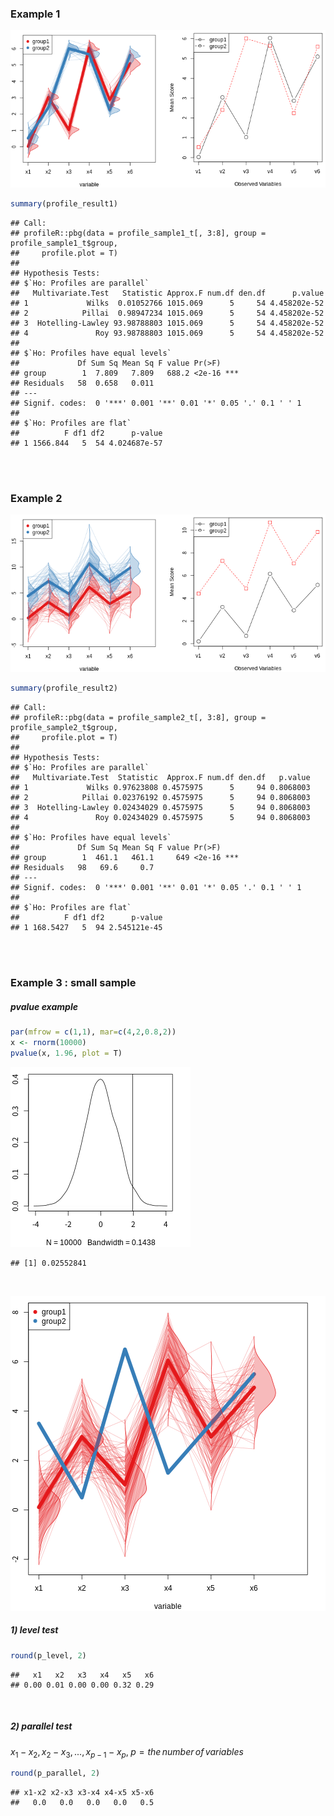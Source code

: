 


### Example 1
![plot of chunk unnamed-chunk-6](figure/unnamed-chunk-6-1.png)

```r
summary(profile_result1)
```

```
## Call:
## profileR::pbg(data = profile_sample1_t[, 3:8], group = profile_sample1_t$group, 
##     profile.plot = T)
## 
## Hypothesis Tests:
## $`Ho: Profiles are parallel`
##   Multivariate.Test   Statistic Approx.F num.df den.df      p.value
## 1             Wilks  0.01052766 1015.069      5     54 4.458202e-52
## 2            Pillai  0.98947234 1015.069      5     54 4.458202e-52
## 3  Hotelling-Lawley 93.98788803 1015.069      5     54 4.458202e-52
## 4               Roy 93.98788803 1015.069      5     54 4.458202e-52
## 
## $`Ho: Profiles have equal levels`
##             Df Sum Sq Mean Sq F value Pr(>F)    
## group        1  7.809   7.809   688.2 <2e-16 ***
## Residuals   58  0.658   0.011                   
## ---
## Signif. codes:  0 '***' 0.001 '**' 0.01 '*' 0.05 '.' 0.1 ' ' 1
## 
## $`Ho: Profiles are flat`
##          F df1 df2      p-value
## 1 1566.844   5  54 4.024687e-57
```
<br>  
<br>  

### Example 2
![plot of chunk unnamed-chunk-8](figure/unnamed-chunk-8-1.png)

```r
summary(profile_result2)
```

```
## Call:
## profileR::pbg(data = profile_sample2_t[, 3:8], group = profile_sample2_t$group, 
##     profile.plot = T)
## 
## Hypothesis Tests:
## $`Ho: Profiles are parallel`
##   Multivariate.Test  Statistic  Approx.F num.df den.df   p.value
## 1             Wilks 0.97623808 0.4575975      5     94 0.8068003
## 2            Pillai 0.02376192 0.4575975      5     94 0.8068003
## 3  Hotelling-Lawley 0.02434029 0.4575975      5     94 0.8068003
## 4               Roy 0.02434029 0.4575975      5     94 0.8068003
## 
## $`Ho: Profiles have equal levels`
##             Df Sum Sq Mean Sq F value Pr(>F)    
## group        1  461.1   461.1     649 <2e-16 ***
## Residuals   98   69.6     0.7                   
## ---
## Signif. codes:  0 '***' 0.001 '**' 0.01 '*' 0.05 '.' 0.1 ' ' 1
## 
## $`Ho: Profiles are flat`
##          F df1 df2      p-value
## 1 168.5427   5  94 2.545121e-45
```
<br>  
<br>  

### Example 3 : small sample
##### pvalue example

```r
par(mfrow = c(1,1), mar=c(4,2,0.8,2))
x <- rnorm(10000)
pvalue(x, 1.96, plot = T)
```

![plot of chunk unnamed-chunk-10](figure/unnamed-chunk-10-1.png)

```
## [1] 0.02552841
```
<br>  

![plot of chunk unnamed-chunk-11](figure/unnamed-chunk-11-1.png)

##### 1) level test

```r
round(p_level, 2)
```

```
##   x1   x2   x3   x4   x5   x6 
## 0.00 0.01 0.00 0.00 0.32 0.29
```
<br>  

##### 2) parallel test
$x_1 - x_2, x_2 - x_3, ..., x_{p-1} - x_p,\;p = the\,number\,of\,variables$


```r
round(p_parallel, 2)
```

```
## x1-x2 x2-x3 x3-x4 x4-x5 x5-x6 
##   0.0   0.0   0.0   0.0   0.5
```

